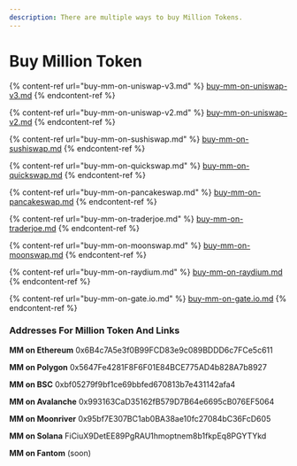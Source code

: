 ```yaml
---
description: There are multiple ways to buy Million Tokens.
---
```


# Buy Million Token

{% content-ref url="buy-mm-on-uniswap-v3.md" %}
[buy-mm-on-uniswap-v3.md](buy-mm-on-uniswap-v3.md)
{% endcontent-ref %}

{% content-ref url="buy-mm-on-uniswap-v2.md" %}
[buy-mm-on-uniswap-v2.md](buy-mm-on-uniswap-v2.md)
{% endcontent-ref %}

{% content-ref url="buy-mm-on-sushiswap.md" %}
[buy-mm-on-sushiswap.md](buy-mm-on-sushiswap.md)
{% endcontent-ref %}

{% content-ref url="buy-mm-on-quickswap.md" %}
[buy-mm-on-quickswap.md](buy-mm-on-quickswap.md)
{% endcontent-ref %}

{% content-ref url="buy-mm-on-pancakeswap.md" %}
[buy-mm-on-pancakeswap.md](buy-mm-on-pancakeswap.md)
{% endcontent-ref %}

{% content-ref url="buy-mm-on-traderjoe.md" %}
[buy-mm-on-traderjoe.md](buy-mm-on-traderjoe.md)
{% endcontent-ref %}

{% content-ref url="buy-mm-on-moonswap.md" %}
[buy-mm-on-moonswap.md](buy-mm-on-moonswap.md)
{% endcontent-ref %}

{% content-ref url="buy-mm-on-raydium.md" %}
[buy-mm-on-raydium.md](buy-mm-on-raydium.md)
{% endcontent-ref %}

{% content-ref url="buy-mm-on-gate.io.md" %}
[buy-mm-on-gate.io.md](buy-mm-on-gate.io.md)
{% endcontent-ref %}

### Addresses For Million Token And Links

**MM on Ethereum** 0x6B4c7A5e3f0B99FCD83e9c089BDDD6c7FCe5c611

**MM on Polygon** 0x5647Fe4281F8F6F01E84BCE775AD4b828A7b8927

**MM on BSC** 0xbf05279f9bf1ce69bbfed670813b7e431142afa4

**MM on Avalanche** 0x993163CaD35162fB579D7B64e6695cB076EF5064

**MM on Moonriver** 0x95bf7E307BC1ab0BA38ae10fc27084bC36FcD605

**MM on Solana** FiCiuX9DetEE89PgRAU1hmoptnem8b1fkpEq8PGYTYkd

**MM on Fantom** (soon)
